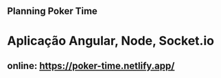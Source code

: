 
## Planning Poker Time

# Aplicação Angular, Node, Socket.io

## online: https://poker-time.netlify.app/
